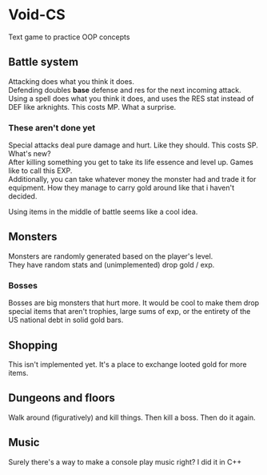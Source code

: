 # Void-CS
Text game to practice OOP concepts

## Battle system
Attacking does what you think it does.  
Defending doubles **base** defense and res for the next incoming attack.
Using a spell does what you think it does, and uses the RES stat instead of DEF like arknights. This costs MP. What a surprise.  

### These aren't done yet
Special attacks deal pure damage and hurt. Like they should. This costs SP. What's new?  
After killing something you get to take its life essence and level up. Games like to call this EXP.  
Additionally, you can take whatever money the monster had and trade it for equipment. How they manage to carry gold around like that i haven't decided.  

Using items in the middle of battle seems like a cool idea.

## Monsters
Monsters are randomly generated based on the player's level.  
They have random stats and (unimplemented) drop gold / exp.

### Bosses
Bosses are big monsters that hurt more. It would be cool to make them drop special items that aren't trophies, large sums of exp, or the entirety of the US national debt in solid gold bars.

## Shopping
This isn't implemented yet. It's a place to exchange looted gold for more items.

## Dungeons and floors
Walk around (figuratively) and kill things. Then kill a boss. Then do it again.

## Music
Surely there's a way to make a console play music right? I did it in C++